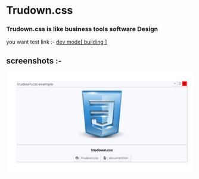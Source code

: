 # Trudown.css

### Trudown.css is like business tools software Design
you want test link :- [dev mode[ building ]](http://htmlpreview.github.io/?https://github.com/Muhammed-radin/trudown.css/blob/master/tester.html)

## screenshots :-
 
 ![src/des.jpg](src/des.jpg)
